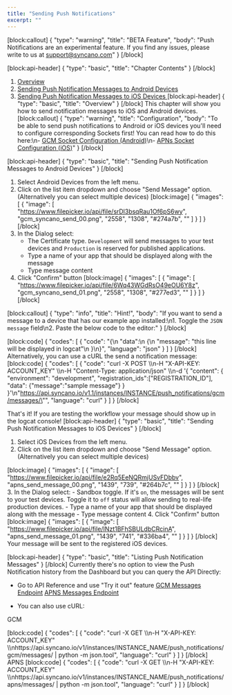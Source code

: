 ```yaml
---
title: "Sending Push Notifications"
excerpt: ""
---
```

[block:callout]
{
  "type": "warning",
  "title": "BETA Feature",
  "body": "Push Notifications are an experimental feature. If you find any issues, please write to us at [support@syncano.com](mailto:support@syncano.com)"
}
[/block]

[block:api-header]
{
  "type": "basic",
  "title": "Chapter Contents"
}
[/block]
1. [Overview](#overview)
2. [ Sending Push Notification Messages to Android Devices](#sending-push-notification-messages-to-android-devi)
3. [Sending Push Notification Messages to iOS Devices
](#sending-push-notification-messages-to-ios-devices) 
[block:api-header]
{
  "type": "basic",
  "title": "Overview"
}
[/block]
This chapter will show you how to send notification messages to iOS and Android devices.
[block:callout]
{
  "type": "warning",
  "title": "Configuration",
  "body": "To be able to send push notifications to Android or iOS devices you'll need to configure corresponding Sockets first! You can read how to do this here:\n- [GCM Socket Configuration (Android)](http://docs.syncano.io/v1.1/docs/push-notification-sockets-android)\n- [APNs Socket Configuration (iOS)](http://docs.syncano.io/v1.1/docs/push-notification-sockets-ios)"
}
[/block]

[block:api-header]
{
  "type": "basic",
  "title": "Sending Push Notification Messages to Android Devices"
}
[/block]
1. Select Android Devices from the left menu.
2. Click on the list item dropdown and choose "Send Message" option. (Alternatively you can select multiple devices)
[block:image]
{
  "images": [
    {
      "image": [
        "https://www.filepicker.io/api/file/srDl3bsqRau1Of6pS6wy",
        "gcm_syncano_send_00.png",
        "2558",
        "1308",
        "#274a7b",
        ""
      ]
    }
  ]
}
[/block]
3. In the Dialog select:
    - The Certificate type. `Development` will send messages to your test devices and `Production` is reserved for published applications.
    - Type a name of your app that should be displayed along with the message
    - Type message content
4. Click "Confirm" button
[block:image]
{
  "images": [
    {
      "image": [
        "https://www.filepicker.io/api/file/6Wq43WGdRsO49eOU6Y8z",
        "gcm_syncano_send_01.png",
        "2558",
        "1308",
        "#277ed3",
        ""
      ]
    }
  ]
}
[/block]

[block:callout]
{
  "type": "info",
  "title": "Hint!",
  "body": "If you want to send a message to a device that has our example app installed:\n1. Toggle the `JSON message` field\n2. Paste the below code to the editor:"
}
[/block]

[block:code]
{
  "codes": [
    {
      "code": "{\n  \"data\":\n    {\n      \"message\": \"this line will be displayed in logcat\"\n    }\n}",
      "language": "json"
    }
  ]
}
[/block]
Alternatively, you can use a cURL the send a notification message:
[block:code]
{
  "codes": [
    {
      "code": "curl -X POST \\\n-H \"X-API-KEY: ACCOUNT_KEY\" \\\n-H \"Content-Type: application/json\" \\\n-d '{ \"content\": { \"environment\": \"development\", \"registration_ids\":[\"REGISTRATION_ID\"], \"data\": {\"message\":\"sample message\"} } }'\n\"https://api.syncano.io/v1.1/instances/INSTANCE/push_notifications/gcm/messages/\"",
      "language": "curl"
    }
  ]
}
[/block]

That's it! If you are testing the workflow your message should show up in the logcat console!
[block:api-header]
{
  "type": "basic",
  "title": "Sending Push Notification Messages to iOS Devices"
}
[/block]
1. Select iOS Devices from the left menu.
2. Click on the list item dropdown and choose "Send Message" option. (Alternatively you can select multiple devices)

[block:image]
{
  "images": [
    {
      "image": [
        "https://www.filepicker.io/api/file/e2Rq5EeNQRmjUSvFDbbv",
        "apns_send_message_00.png",
        "1439",
        "739",
        "#264b7c",
        ""
      ]
    }
  ]
}
[/block]
3. In the Dialog select:
    - Sandbox toggle. If it's `on`, the messages will be sent to your test devices. Toggle it to `off` status will allow sending to real-life production devices. 
    - Type a name of your app that should be displayed along with the message
    - Type message content
4. Click "Confirm" button
[block:image]
{
  "images": [
    {
      "image": [
        "https://www.filepicker.io/api/file/INzt1BFhSBULdbCRcinA",
        "apns_send_message_01.png",
        "1439",
        "741",
        "#336ba4",
        ""
      ]
    }
  ]
}
[/block]
Your message will be sent to the registered iOS devices.


[block:api-header]
{
  "type": "basic",
  "title": "Listing Push Notification Messages"
}
[/block]
Currently there's no option to view the Push Notification history from the Dashboard but you can query the API Directly:
- Go to API Reference and use "Try it out" feature
[GCM Messages Endpoint](http://docs.syncano.io/v0.1.1/docs/gcm-messages-list)
[APNS Messages Endpoint](http://docs.syncano.io/v0.1.1/docs/apns-messages-list)

- You can also use cURL:

GCM

[block:code]
{
  "codes": [
    {
      "code": "curl -X GET \\\n-H \"X-API-KEY: ACCOUNT_KEY\" \\\nhttps://api.syncano.io/v1/instances/INSTANCE_NAME/push_notifications/gcm/messages/ | python -m json.tool",
      "language": "curl"
    }
  ]
}
[/block]
APNS
[block:code]
{
  "codes": [
    {
      "code": "curl -X GET \\\n-H \"X-API-KEY: ACCOUNT_KEY\" \\\nhttps://api.syncano.io/v1/instances/INSTANCE_NAME/push_notifications/apns/messages/ | python -m json.tool",
      "language": "curl"
    }
  ]
}
[/block]